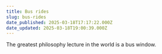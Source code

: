 ```yaml
---
title: Bus rides 
slug: bus-rides
date_published: 2025-03-18T17:17:22.000Z
date_updated: 2025-03-18T19:00:39.000Z
---
```


The greatest philosophy lecture in the world is a bus window.